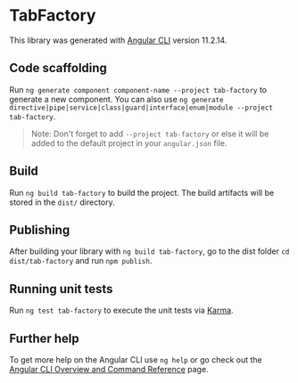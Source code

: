 # TabFactory

This library was generated with [Angular CLI](https://github.com/angular/angular-cli) version 11.2.14.

## Code scaffolding

Run `ng generate component component-name --project tab-factory` to generate a new component. You can also use `ng generate directive|pipe|service|class|guard|interface|enum|module --project tab-factory`.
> Note: Don't forget to add `--project tab-factory` or else it will be added to the default project in your `angular.json` file. 

## Build

Run `ng build tab-factory` to build the project. The build artifacts will be stored in the `dist/` directory.

## Publishing

After building your library with `ng build tab-factory`, go to the dist folder `cd dist/tab-factory` and run `npm publish`.

## Running unit tests

Run `ng test tab-factory` to execute the unit tests via [Karma](https://karma-runner.github.io).

## Further help

To get more help on the Angular CLI use `ng help` or go check out the [Angular CLI Overview and Command Reference](https://angular.io/cli) page.
